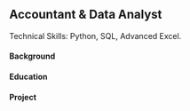 ## Accountant & Data Analyst
Technical Skills: Python, SQL, Advanced Excel.

#### Background

#### Education

#### Project
